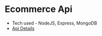 # Ecommerce Api

- Tech used - NodeJS, Express, MongoDB
- [Api Details](https://ecommerce-api-eftp.onrender.com)